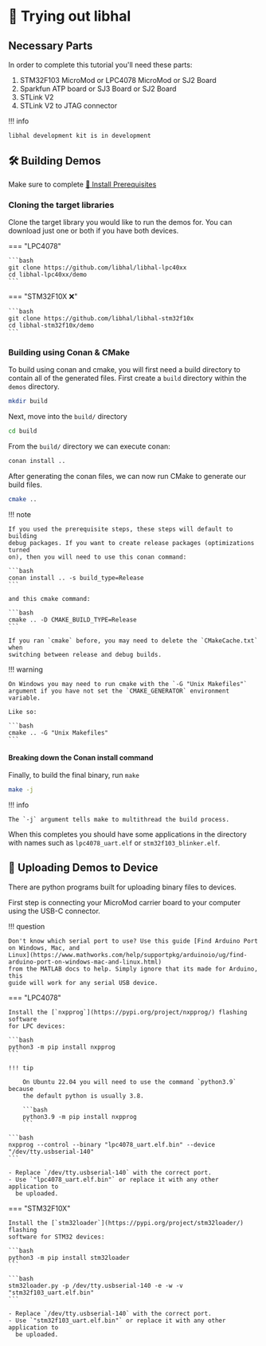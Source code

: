 # 🚀 Trying out libhal

## Necessary Parts

In order to complete this tutorial you'll need these parts:

1. STM32F103 MicroMod or LPC4078 MicroMod or SJ2 Board
1. Sparkfun ATP board or SJ3 Board or SJ2 Board
1. STLink V2
1. STLink V2 to JTAG connector

!!! info

    libhal development kit is in development

## 🛠️ Building Demos

Make sure to complete [🧰 Install Prerequisites](prerequisites.md)

### Cloning the target libraries

Clone the target library you would like to run the demos for. You can download
just one or both if you have both devices.

=== "LPC4078"

    ```bash
    git clone https://github.com/libhal/libhal-lpc40xx
    cd libhal-lpc40xx/demo
    ```

=== "STM32F10X ❌"

    ```bash
    git clone https://github.com/libhal/libhal-stm32f10x
    cd libhal-stm32f10x/demo
    ```

### Building using Conan & CMake

To build using conan and cmake, you will first need a build directory to contain
all of the generated files. First create a `build` directory within the `demos`
directory.

```bash
mkdir build
```

Next, move into the `build/` directory

```bash
cd build
```

From the `build/` directory we can execute conan:

```bash
conan install ..
```

After generating the conan files, we can now run CMake to generate our build
files.

```bash
cmake ..
```

!!! note

    If you used the prerequisite steps, these steps will default to building
    debug packages. If you want to create release packages (optimizations turned
    on), then you will need to use this conan command:

    ```bash
    conan install .. -s build_type=Release
    ```

    and this cmake command:

    ```bash
    cmake .. -D CMAKE_BUILD_TYPE=Release
    ```

    If you ran `cmake` before, you may need to delete the `CMakeCache.txt` when
    switching between release and debug builds.

!!! warning

    On Windows you may need to run cmake with the `-G "Unix Makefiles"`
    argument if you have not set the `CMAKE_GENERATOR` environment variable.

    Like so:

    ```bash
    cmake .. -G "Unix Makefiles"
    ```

#### Breaking down the Conan install command

Finally, to build the final binary, run `make`

```bash
make -j
```

!!! info

    The `-j` argument tells make to multithread the build process.

When this completes you should have some applications in the directory with
names such as `lpc4078_uart.elf` or `stm32f103_blinker.elf`.

## 💾 Uploading Demos to Device

There are python programs built for uploading binary files to devices.

First step is connecting your MicroMod carrier board to your computer using the
USB-C connector.

!!! question

    Don't know which serial port to use? Use this guide [Find Arduino Port
    on Windows, Mac, and
    Linux](https://www.mathworks.com/help/supportpkg/arduinoio/ug/find-arduino-port-on-windows-mac-and-linux.html)
    from the MATLAB docs to help. Simply ignore that its made for Arduino, this
    guide will work for any serial USB device.

=== "LPC4078"

    Install the [`nxpprog`](https://pypi.org/project/nxpprog/) flashing software
    for LPC devices:

    ```bash
    python3 -m pip install nxpprog
    ```

    !!! tip

        On Ubuntu 22.04 you will need to use the command `python3.9` because
        the default python is usually 3.8.

        ```bash
        python3.9 -m pip install nxpprog
        ```

    ```bash
    nxpprog --control --binary "lpc4078_uart.elf.bin" --device "/dev/tty.usbserial-140"
    ```

    - Replace `/dev/tty.usbserial-140` with the correct port.
    - Use `"lpc4078_uart.elf.bin"` or replace it with any other application to
      be uploaded.

=== "STM32F10X"

    Install the [`stm32loader`](https://pypi.org/project/stm32loader/) flashing
    software for STM32 devices:

    ```bash
    python3 -m pip install stm32loader
    ```

    ```bash
    stm32loader.py -p /dev/tty.usbserial-140 -e -w -v "stm32f103_uart.elf.bin"
    ```

    - Replace `/dev/tty.usbserial-140` with the correct port.
    - Use `"stm32f103_uart.elf.bin"` or replace it with any other application to
      be uploaded.
